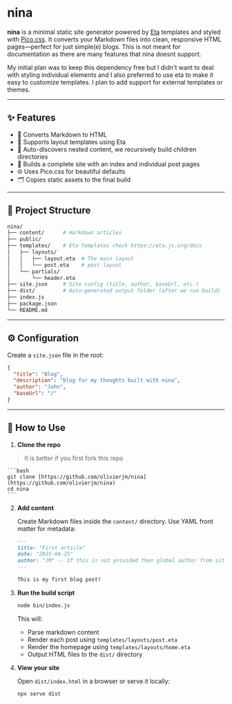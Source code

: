 # nina

**nina** is a minimal static site generator powered by [Eta](https://eta.js.org/) templates and styled with [Pico.css](https://picocss.com/). It converts your Markdown files into clean, responsive HTML pages—perfect for just simple(e) blogs. This is not meant for documentation as there are many features that nina doesnt support.

My initial plan was to keep this dependency free but I didn't want to deal with styling individual elements and I also preferred to use eta to make it easy to customize templates. I plan to add support for external templates or themes. 

---

## ✨ Features

- 📝 Converts Markdown to HTML
- 🎨 Supports layout templates using Eta
- 📁 Auto-discovers nested content, we recursively build children directories
- 🚀 Builds a complete site with an index and individual post pages
- 🌐 Uses Pico.css for beautiful defaults
- 🗂️ Copies static assets to the final build

---

## 📁 Project Structure

```bash
nina/  
├── content/      # markdown articles   
├── public/       
├── templates/    # Eta templates check https://eta.js.org/docs  
│   ├── layouts/   
│   │   ├── layout.eta  # The main layout   
│   │   └── post.eta    # post layout   
│   └── partials/   
│       └── header.eta    
├── site.json     # Site config (title, author, baseUrl, etc.)   
├── dist/         # Auto-generated output folder (after we run build)   
├── index.js      
├── package.json   
└── README.md   
```
---

## ⚙️ Configuration

Create a `site.json` file in the root:

```json
{
  "title": "Blog",
  "description": "blog for my thoughts built with nina",
  "author": "John",
  "baseUrl": "/"
}
```

---

## 🚧 How to Use

1.  **Clone the repo**

> It is better if you first fork this repo 

    ```bash
    git clone [https://github.com/olivierjm/nina](https://github.com/olivierjm/nina)
    cd nina
    ```

2.  **Add content**

    Create Markdown files inside the `content/` directory. Use YAML front matter for metadata:

    ```markdown
    ---
    title: "First article"
    date: "2025-04-25"
    author: "JM" -- If this is not provided then global author from site.json will be used
    ---

    This is my first blog post!
    ```

3.  **Run the build script**

    ```bash
    node bin/index.js
    ```

    This will:

    - Parse markdown content
    - Render each post using `templates/layouts/post.eta`
    - Render the homepage using `templates/layouts/home.eta`
    - Output HTML files to the `dist/` directory

4.  **View your site**

    Open `dist/index.html` in a browser or serve it locally:

    ```bash
    npx serve dist
    ```
